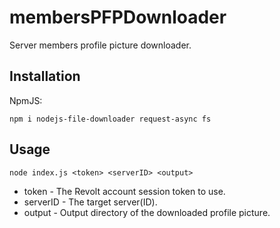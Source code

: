 # membersPFPDownloader
Server members profile picture downloader.

## Installation
NpmJS:
```
npm i nodejs-file-downloader request-async fs
```

## Usage
```
node index.js <token> <serverID> <output>
```

- token - The Revolt account session token to use.
- serverID - The target server(ID).
- output - Output directory of the downloaded profile picture.